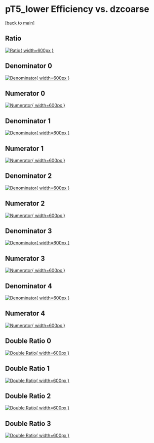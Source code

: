 # pT5_lower Efficiency vs. dzcoarse

[[back to main](./)]



## Ratio

[![Ratio](../mtv/var/pT5_lower_xtr_11_1_eff_dzcoarse.png){ width=600px }](../mtv/var/pT5_lower_xtr_11_1_eff_dzcoarse.pdf)

## Denominator 0

[![Denominator](../mtv/den/pT5_lower_xtr_11_1_eff_dzcoarse_den0.png){ width=600px }](../mtv/den/pT5_lower_xtr_11_1_eff_dzcoarse_den0.pdf)

## Numerator 0

[![Numerator](../mtv/num/pT5_lower_xtr_11_1_eff_dzcoarse_num0.png){ width=600px }](../mtv/num/pT5_lower_xtr_11_1_eff_dzcoarse_num0.pdf)

## Denominator 1

[![Denominator](../mtv/den/pT5_lower_xtr_11_1_eff_dzcoarse_den1.png){ width=600px }](../mtv/den/pT5_lower_xtr_11_1_eff_dzcoarse_den1.pdf)

## Numerator 1

[![Numerator](../mtv/num/pT5_lower_xtr_11_1_eff_dzcoarse_num1.png){ width=600px }](../mtv/num/pT5_lower_xtr_11_1_eff_dzcoarse_num1.pdf)

## Denominator 2

[![Denominator](../mtv/den/pT5_lower_xtr_11_1_eff_dzcoarse_den2.png){ width=600px }](../mtv/den/pT5_lower_xtr_11_1_eff_dzcoarse_den2.pdf)

## Numerator 2

[![Numerator](../mtv/num/pT5_lower_xtr_11_1_eff_dzcoarse_num2.png){ width=600px }](../mtv/num/pT5_lower_xtr_11_1_eff_dzcoarse_num2.pdf)

## Denominator 3

[![Denominator](../mtv/den/pT5_lower_xtr_11_1_eff_dzcoarse_den3.png){ width=600px }](../mtv/den/pT5_lower_xtr_11_1_eff_dzcoarse_den3.pdf)

## Numerator 3

[![Numerator](../mtv/num/pT5_lower_xtr_11_1_eff_dzcoarse_num3.png){ width=600px }](../mtv/num/pT5_lower_xtr_11_1_eff_dzcoarse_num3.pdf)

## Denominator 4

[![Denominator](../mtv/den/pT5_lower_xtr_11_1_eff_dzcoarse_den4.png){ width=600px }](../mtv/den/pT5_lower_xtr_11_1_eff_dzcoarse_den4.pdf)

## Numerator 4

[![Numerator](../mtv/num/pT5_lower_xtr_11_1_eff_dzcoarse_num4.png){ width=600px }](../mtv/num/pT5_lower_xtr_11_1_eff_dzcoarse_num4.pdf)

## Double Ratio 0

[![Double Ratio](../mtv/ratio/pT5_lower_xtr_11_1_eff_dzcoarse_ratio0.png){ width=600px }](../mtv/ratio/pT5_lower_xtr_11_1_eff_dzcoarse_ratio0.pdf)

## Double Ratio 1

[![Double Ratio](../mtv/ratio/pT5_lower_xtr_11_1_eff_dzcoarse_ratio1.png){ width=600px }](../mtv/ratio/pT5_lower_xtr_11_1_eff_dzcoarse_ratio1.pdf)

## Double Ratio 2

[![Double Ratio](../mtv/ratio/pT5_lower_xtr_11_1_eff_dzcoarse_ratio2.png){ width=600px }](../mtv/ratio/pT5_lower_xtr_11_1_eff_dzcoarse_ratio2.pdf)

## Double Ratio 3

[![Double Ratio](../mtv/ratio/pT5_lower_xtr_11_1_eff_dzcoarse_ratio3.png){ width=600px }](../mtv/ratio/pT5_lower_xtr_11_1_eff_dzcoarse_ratio3.pdf)

